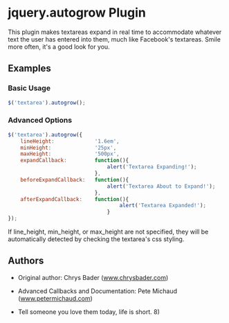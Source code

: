 # jquery.autogrow Plugin

This plugin makes textareas expand in real time to accommodate whatever text the user has entered into them, much like
Facebook's textareas. Smile more often, it's a good look for you.

## Examples

### Basic Usage

```javascript
$('textarea').autogrow();
```

### Advanced Options

```javascript
$('textarea').autogrow({
    lineHeight:             '1.6em',
    minHeight:              '25px',
    maxHeight:              '500px',
    expandCallback:         function(){
                                alert('Textarea Expanding!');
                            },
    beforeExpandCallback:   function(){
                                alert('Textarea About to Expand!');
                            },
    afterExpandCallback:    function(){
                                    alert('Textarea Expanded!');
                                }
});
```

If line_height, min_height, or max_height are not specified, they will be automatically detected by checking the
textarea's css styling.

## Authors

*  Original author: Chrys Bader (www.chrysbader.com)

*  Advanced Callbacks and Documentation: Pete Michaud (www.petermichaud.com)

*  Tell someone you love them today, life is short. 8)